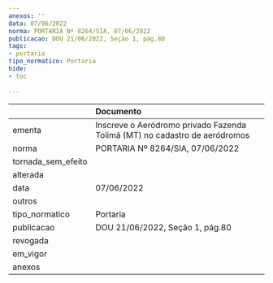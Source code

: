 ```yaml
---
anexos: ''
data: 07/06/2022
norma: PORTARIA Nº 8264/SIA, 07/06/2022
publicacao: DOU 21/06/2022, Seção 1, pág.80
tags:
- portaria
tipo_normatico: Portaria
hide: 
- toc 
 
---
```


|                    | Documento                                                                  |
|:-------------------|:---------------------------------------------------------------------------|
| ementa             | Inscreve o Aeródromo privado Fazenda Tolimã (MT) no cadastro de aeródromos |
| norma              | PORTARIA Nº 8264/SIA, 07/06/2022                                           |
| tornada_sem_efeito |                                                                            |
| alterada           |                                                                            |
| data               | 07/06/2022                                                                 |
| outros             |                                                                            |
| tipo_normatico     | Portaria                                                                   |
| publicacao         | DOU 21/06/2022, Seção 1, pág.80                                            |
| revogada           |                                                                            |
| em_vigor           |                                                                            |
| anexos             |                                                                            |